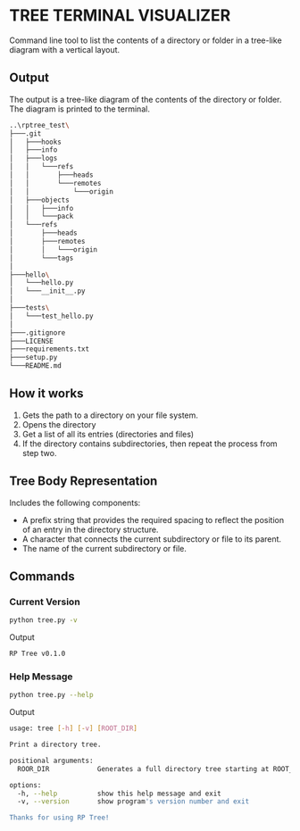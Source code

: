 # TREE TERMINAL VISUALIZER

Command line tool to list the contents of a directory or folder in a tree-like diagram
with a vertical layout.

## Output

The output is a tree-like diagram of the contents of the directory or folder. The diagram is printed to the terminal.

```bash
..\rptree_test\
├───.git
│   ├───hooks
│   ├───info
│   ├───logs
│   │   └───refs
│   │       ├───heads
│   │       └───remotes
│   │           └───origin
│   ├───objects
│   │   ├───info
│   │   └───pack
│   └───refs
│       ├───heads
│       ├───remotes
│       │   └───origin
│       └───tags
│
├───hello\
│   └───hello.py
│   └───__init__.py
│
├───tests\
│   └───test_hello.py
│
├───.gitignore
├───LICENSE
├───requirements.txt
├───setup.py
└───README.md
```

## How it works

1. Gets the path to a directory on your file system.
2. Opens the directory
3. Get a list of all its entries (directories and files)
4. If the directory contains subdirectories, then repeat the process from step two.

## Tree Body Representation

Includes the following components:

- A prefix string that provides the required spacing to reflect the position of
  an entry in the directory structure.
- A character that connects the current subdirectory or file to its parent.
- The name of the current subdirectory or file.

## Commands

### Current Version

```bash
python tree.py -v
```

Output

```bash
RP Tree v0.1.0
```

### Help Message

```bash
python tree.py --help
```

Output

```bash
usage: tree [-h] [-v] [ROOT_DIR]

Print a directory tree.

positional arguments:
  ROOR_DIR            Generates a full directory tree starting at ROOT_DIR

options:
  -h, --help          show this help message and exit
  -v, --version       show program's version number and exit

Thanks for using RP Tree!
```

